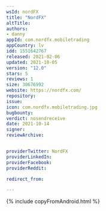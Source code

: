 ```yaml
---
wsId: nordFX
title: "NordFX"
altTitle: 
authors:
- danny
appId: com.nordfx.mobiletrading
appCountry: lv
idd: 1551642767
released: 2021-02-06
updated: 2021-10-05
version: "12.0"
stars: 5
reviews: 1
size: 30676992
website: https://nordfx.com/
repository: 
issue: 
icon: com.nordfx.mobiletrading.jpg
bugbounty: 
verdict: nosendreceive
date: 2021-10-14
signer: 
reviewArchive:


providerTwitter: NordFX
providerLinkedIn: 
providerFacebook: 
providerReddit:  

redirect_from:

---
```



{% include copyFromAndroid.html %}
